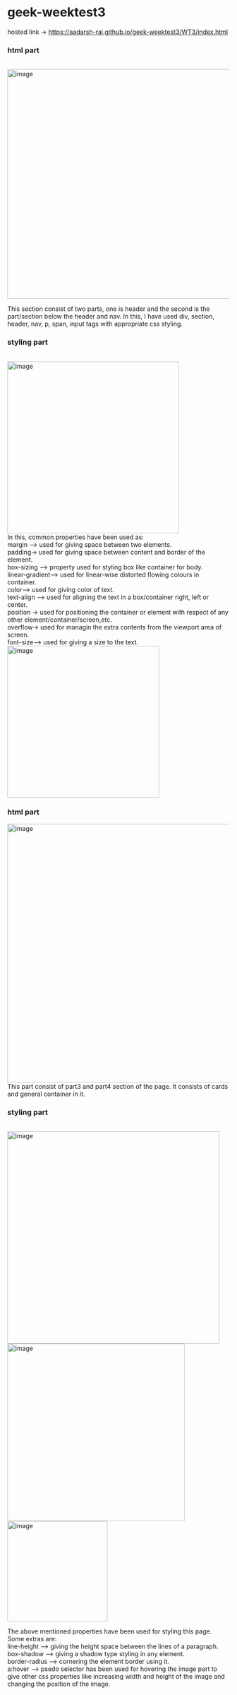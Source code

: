 # geek-weektest3
hosted link -> https://aadarsh-raj.github.io/geek-weektest3/WT3/index.html

### html part
<br>
<img width="520" alt="image" src="https://github.com/Aadarsh-Raj/geek-weektest3/assets/74525154/6c7eb611-5fce-417f-9a24-825517eb7f91">
<br>

This section consist of two parts, one is header and the second is the part/section below the header and nav.
In this, I have used div, section, header, nav, p, span, input  tags with appropriate css styling.

### styling part
<br>
<img width="389" alt="image" src="https://github.com/Aadarsh-Raj/geek-weektest3/assets/74525154/d06983e1-19b2-426f-9fb2-cc2c97ec22c5">
<br>
In this, common properties have been used as: <br>
margin --> used for giving space between two elements.<br>
padding-> used for giving space between content and border of the element.<br>
box-sizing --> property used for styling box like container for body.<br>
linear-gradient--> used for linear-wise distorted flowing colours in container.<br>
color--> used for giving color of text.<br>
text-align --> used for aligning the text in a box/container right, left or center.<br>
position -> used for positioning the container or element with respect of any other element/container/screen,etc.<br>
overflow-> used for managin the extra contents from the viewport area of screen.<br>
font-size--> used for giving a size to the text.<br>

<img width="344" alt="image" src="https://github.com/Aadarsh-Raj/geek-weektest3/assets/74525154/c5897b05-8348-4b34-a64c-41525135dda1">
<br>


### html part
<img width="586" alt="image" src="https://github.com/Aadarsh-Raj/geek-weektest3/assets/74525154/73ff6436-93c7-481d-8783-14d31470a7f5">
This part consist of part3 and part4 section of the page. It consists of cards and general container in it.
<br>

### styling part
<br>
<img width="481" alt="image" src="https://github.com/Aadarsh-Raj/geek-weektest3/assets/74525154/b845a749-edc7-44dd-831f-f7fc93d71875">

<br>
<img width="402" alt="image" src="https://github.com/Aadarsh-Raj/geek-weektest3/assets/74525154/b1e631c1-6f29-4337-9998-6fb999af4dff">

<br>
<img width="227" alt="image" src="https://github.com/Aadarsh-Raj/geek-weektest3/assets/74525154/ab41ba05-c8f1-4699-be57-96fb0406e579">

The above mentioned properties have been used for styling this page.<br>
Some extras are: <br>
line-height --> giving the height space between the lines of a paragraph.<br>
box-shadow --> giving a shadow type styling in any element.<br>
border-radius --> cornering the element border using it.<br>
a:hover --> psedo selector has been used for hovering the image part to give other css properties like increasing width and height of the image and changing the position of the image.<br>

